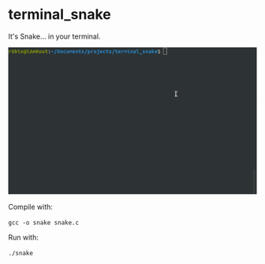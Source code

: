 # terminal_snake

It's Snake... in your terminal.

![Snake](snake_capture_0.gif)

Compile with:

`gcc -o snake snake.c`

Run with:

`./snake`
